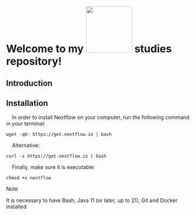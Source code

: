 # Welcome to my      <img src="https://upload.wikimedia.org/wikipedia/commons/thumb/e/e1/Logo_Nextflow_%28new%29.png/800px-Logo_Nextflow_%28new%29.png" width="125">     studies repository!


## Introduction

## Installation

&nbsp;&nbsp;&nbsp;&nbsp;In order to install Nextflow on your computer, run the following command in your terminal:


```
wget -qO- https://get.nextflow.io | bash
```

&nbsp;&nbsp;&nbsp;&nbsp;Alternative:

```
curl -s https://get.nextflow.io | bash
```

&nbsp;&nbsp;&nbsp;&nbsp;Finally, make sure it is executable:

```
chmod +x nextflow
```

> [!NOTE]
> It is necessary to have Bash, Java 11 (or later, up to 21), Git and Docker installed